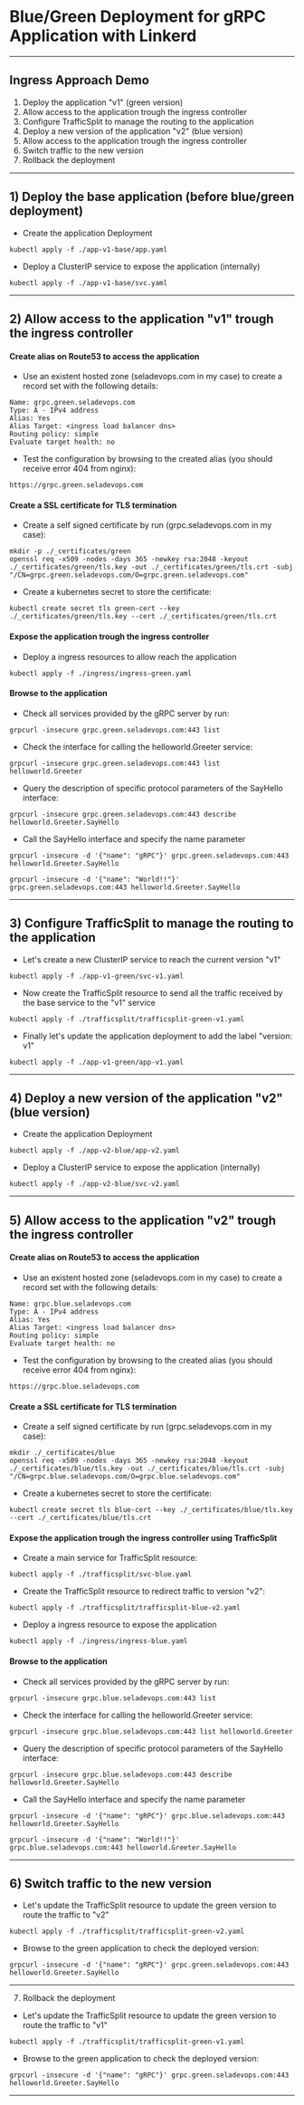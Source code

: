 # Blue/Green Deployment for gRPC Application with Linkerd
---

## Ingress Approach Demo

 1) Deploy the application "v1" (green version)
 2) Allow access to the application trough the ingress controller
 3) Configure TrafficSplit to manage the routing to the application
 4) Deploy a new version of the application "v2" (blue version)
 5) Allow access to the application trough the ingress controller
 6) Switch traffic to the new version
 7) Rollback the deployment

---

## 1) Deploy the base application (before blue/green deployment)

 - Create the application Deployment
```
kubectl apply -f ./app-v1-base/app.yaml
```

 - Deploy a ClusterIP service to expose the application (internally)
```
kubectl apply -f ./app-v1-base/svc.yaml
```

---

## 2) Allow access to the application "v1" trough the ingress controller

#### Create alias on Route53 to access the application

 - Use an existent hosted zone (seladevops.com in my case) to create a record set with the following details:
```
Name: grpc.green.seladevops.com
Type: A - IPv4 address
Alias: Yes
Alias Target: <ingress load balancer dns>
Routing policy: simple
Evaluate target health: no
```

 - Test the configuration by browsing to the created alias (you should receive error 404 from nginx):
```
https://grpc.green.seladevops.com
```

#### Create a SSL certificate for TLS termination

 - Create a self signed certificate by run (grpc.seladevops.com in my case):
```
mkdir -p ./_certificates/green
openssl req -x509 -nodes -days 365 -newkey rsa:2048 -keyout ./_certificates/green/tls.key -out ./_certificates/green/tls.crt -subj "/CN=grpc.green.seladevops.com/O=grpc.green.seladevops.com"
```

 - Create a kubernetes secret to store the certificate:
```
kubectl create secret tls green-cert --key ./_certificates/green/tls.key --cert ./_certificates/green/tls.crt
```
 
#### Expose the application trough the ingress controller

 - Deploy a ingress resources to allow reach the application
```
kubectl apply -f ./ingress/ingress-green.yaml
```

#### Browse to the application

 - Check all services provided by the gRPC server by run:
```
grpcurl -insecure grpc.green.seladevops.com:443 list
```

 - Check the interface for calling the helloworld.Greeter service:
```
grpcurl -insecure grpc.green.seladevops.com:443 list helloworld.Greeter
```

 - Query the description of specific protocol parameters of the SayHello interface:
```
grpcurl -insecure grpc.green.seladevops.com:443 describe helloworld.Greeter.SayHello
```

 - Call the SayHello interface and specify the name parameter
```
grpcurl -insecure -d '{"name": "gRPC"}' grpc.green.seladevops.com:443 helloworld.Greeter.SayHello
```
```
grpcurl -insecure -d '{"name": "World!!"}' grpc.green.seladevops.com:443 helloworld.Greeter.SayHello
```

---

## 3) Configure TrafficSplit to manage the routing to the application

 - Let's create a new ClusterIP service to reach the current version "v1"
```
kubectl apply -f ./app-v1-green/svc-v1.yaml
```

 - Now create the TrafficSplit resource to send all the traffic received by the base service to the "v1" service
```
kubectl apply -f ./trafficsplit/trafficsplit-green-v1.yaml
```

 - Finally let's update the application deployment to add the label "version: v1"
```
kubectl apply -f ./app-v1-green/app-v1.yaml
```

---

## 4) Deploy a new version of the application "v2" (blue version)

 - Create the application Deployment
```
kubectl apply -f ./app-v2-blue/app-v2.yaml
```

 - Deploy a ClusterIP service to expose the application (internally)
```
kubectl apply -f ./app-v2-blue/svc-v2.yaml
```

---

## 5) Allow access to the application "v2" trough the ingress controller

#### Create alias on Route53 to access the application

 - Use an existent hosted zone (seladevops.com in my case) to create a record set with the following details:
```
Name: grpc.blue.seladevops.com
Type: A - IPv4 address
Alias: Yes
Alias Target: <ingress load balancer dns>
Routing policy: simple
Evaluate target health: no
```

 - Test the configuration by browsing to the created alias (you should receive error 404 from nginx):
```
https://grpc.blue.seladevops.com
```

#### Create a SSL certificate for TLS termination

 - Create a self signed certificate by run (grpc.seladevops.com in my case):
```
mkdir ./_certificates/blue
openssl req -x509 -nodes -days 365 -newkey rsa:2048 -keyout ./_certificates/blue/tls.key -out ./_certificates/blue/tls.crt -subj "/CN=grpc.blue.seladevops.com/O=grpc.blue.seladevops.com"
```

 - Create a kubernetes secret to store the certificate:
```
kubectl create secret tls blue-cert --key ./_certificates/blue/tls.key --cert ./_certificates/blue/tls.crt
```
 
#### Expose the application trough the ingress controller using TrafficSplit

 - Create a main service for TrafficSplit resource:
```
kubectl apply -f ./trafficsplit/svc-blue.yaml
```

 - Create the TrafficSplit resource to redirect traffic to version "v2":
```
kubectl apply -f ./trafficsplit/trafficsplit-blue-v2.yaml
```

 - Deploy a ingress resource to expose the application
```
kubectl apply -f ./ingress/ingress-blue.yaml
```

#### Browse to the application

 - Check all services provided by the gRPC server by run:
```
grpcurl -insecure grpc.blue.seladevops.com:443 list
```

 - Check the interface for calling the helloworld.Greeter service:
```
grpcurl -insecure grpc.blue.seladevops.com:443 list helloworld.Greeter
```

 - Query the description of specific protocol parameters of the SayHello interface:
```
grpcurl -insecure grpc.blue.seladevops.com:443 describe helloworld.Greeter.SayHello
```

 - Call the SayHello interface and specify the name parameter
```
grpcurl -insecure -d '{"name": "gRPC"}' grpc.blue.seladevops.com:443 helloworld.Greeter.SayHello
```
```
grpcurl -insecure -d '{"name": "World!!"}' grpc.blue.seladevops.com:443 helloworld.Greeter.SayHello
```

---

## 6) Switch traffic to the new version

 - Let's update the TrafficSplit resource to update the green version to route the traffic to "v2"
```
kubectl apply -f ./trafficsplit/trafficsplit-green-v2.yaml
```

 - Browse to the green application to check the deployed version:
```
grpcurl -insecure -d '{"name": "gRPC"}' grpc.green.seladevops.com:443 helloworld.Greeter.SayHello
```

---

 7) Rollback the deployment

 - Let's update the TrafficSplit resource to update the green version to route the traffic to "v1"
```
kubectl apply -f ./trafficsplit/trafficsplit-green-v1.yaml
```

 - Browse to the green application to check the deployed version:
```
grpcurl -insecure -d '{"name": "gRPC"}' grpc.green.seladevops.com:443 helloworld.Greeter.SayHello
```

---
